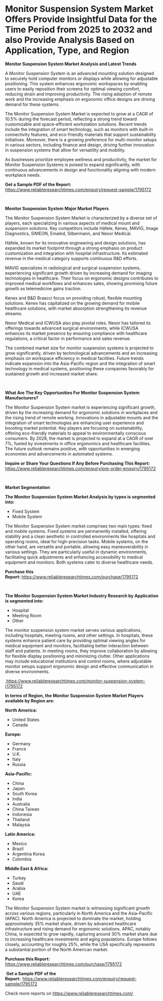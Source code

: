 <p><h1>Monitor Suspension System Market Offers Provide Insightful Data for the Time Period from 2025 to 2032 and also Provide Analysis Based on Application, Type, and Region</h1></p><p><strong>Monitor Suspension System Market Analysis and Latest Trends</strong></p>
<p><p>A Monitor Suspension System is an advanced mounting solution designed to securely hold computer monitors or displays while allowing for adjustable positioning. This system enhances ergonomic workspaces by enabling users to easily reposition their screens for optimal viewing comfort, reducing strain and improving productivity. The rising adoption of remote work and the increasing emphasis on ergonomic office designs are driving demand for these systems.</p><p>The Monitor Suspension System Market is expected to grow at a CAGR of 10.5% during the forecast period, reflecting a strong trend toward customizable and space-efficient workstation solutions. Recent trends include the integration of smart technology, such as monitors with built-in connectivity features, and eco-friendly materials that support sustainability initiatives. Moreover, there is a growing preference for multi-monitor setups in various sectors, including finance and design, driving further innovation in suspension systems that allow for versatility and mobility.</p><p>As businesses prioritize employee wellness and productivity, the market for Monitor Suspension Systems is poised to expand significantly, with continuous advancements in design and functionality aligning with modern workplace needs.</p></p>
<p><strong>Get a Sample PDF of the Report:&nbsp;</strong> <a href="https://www.reliableresearchtimes.com/enquiry/request-sample/1795172?utm_campaign=3170&utm_medium=2&utm_source=Github&utm_content=ia&utm_term=10042025&utm_id=monitor-suspension-system">https://www.reliableresearchtimes.com/enquiry/request-sample/1795172</a></p>
<p>&nbsp;</p>
<p><strong>Monitor Suspension System Major Market Players</strong></p>
<p><p>The Monitor Suspension System Market is characterized by a diverse set of players, each specializing in various aspects of medical mount and suspension solutions. Key competitors include Häfele, Kenex, MAVIG, Image Diagnostics, SIMEON, Emaled, Silbermann, and Nexor Medical. </p><p>Häfele, known for its innovative engineering and design solutions, has expanded its market footprint through a strong emphasis on product customization and integration with hospital infrastructure. Its estimated revenue in the medical category supports continuous R&D efforts.</p><p>MAVIG specializes in radiological and surgical suspension systems, experiencing significant growth driven by increasing demand for imaging technologies in healthcare. Their focus on ergonomic designs contributes to improved medical workflows and enhances sales, showing promising future growth as telemedicine gains traction.</p><p>Kenex and B&D Braacci focus on providing robust, flexible mounting solutions. Kenex has capitalized on the growing demand for mobile healthcare solutions, with market absorption strengthening its revenue streams.</p><p>Nexor Medical and ICWUSA also play pivotal roles. Nexor has tailored its offerings towards advanced surgical environments, while ICWUSA enhances its market presence by ensuring compliance with healthcare regulations, a critical factor in performance and sales revenue.</p><p>The combined market size for monitor suspension systems is projected to grow significantly, driven by technological advancements and an increasing emphasis on workspace efficiency in medical facilities. Future trends indicate expansion into the Asia-Pacific region and the integration of smart technology in medical systems, positioning these companies favorably for sustained growth and increased market share.</p></p>
<p>&nbsp;</p>
<p><strong>What Are The Key Opportunities For Monitor Suspension System Manufacturers?</strong></p>
<p><p>The Monitor Suspension System market is experiencing significant growth, driven by the increasing demand for ergonomic solutions in workplaces and the rising trend of remote working. Innovations in adjustable mounts and the integration of smart technologies are enhancing user experience and boosting market potential. Key players are focusing on sustainability, offering eco-friendly materials to appeal to environmentally conscious consumers. By 2028, the market is projected to expand at a CAGR of over 7%, fueled by investments in office ergonomics and healthcare facilities. The future outlook remains positive, with opportunities in emerging economies and advancements in automated systems.</p></p>
<p><strong>Inquire or Share Your Questions If Any Before Purchasing This Report:</strong> <a href="https://www.reliableresearchtimes.com/enquiry/pre-order-enquiry/1795172?utm_campaign=3170&utm_medium=2&utm_source=Github&utm_content=ia&utm_term=10042025&utm_id=monitor-suspension-system">https://www.reliableresearchtimes.com/enquiry/pre-order-enquiry/1795172</a></p>
<p>&nbsp;</p>
<p><strong>Market Segmentation</strong></p>
<p><strong>The Monitor Suspension System Market Analysis by types is segmented into:</strong></p>
<p><ul><li>Fixed System</li><li>Mobile System</li></ul></p>
<p><p>The Monitor Suspension System market comprises two main types: fixed and mobile systems. Fixed systems are permanently installed, offering stability and a clean aesthetic in controlled environments like hospitals and operating rooms, ideal for high-precision tasks. Mobile systems, on the other hand, are versatile and portable, allowing easy maneuverability in various settings. They are particularly useful in dynamic environments, facilitating quick adjustments and enhancing accessibility to medical equipment and monitors. Both systems cater to diverse healthcare needs.</p></p>
<p><strong>Purchase this Report:&nbsp;</strong><a href="https://www.reliableresearchtimes.com/purchase/1795172?utm_campaign=3170&utm_medium=2&utm_source=Github&utm_content=ia&utm_term=10042025&utm_id=monitor-suspension-system">https://www.reliableresearchtimes.com/purchase/1795172</a></p>
<p>&nbsp;</p>
<p><strong>The Monitor Suspension System Market Industry Research by Application is segmented into:</strong></p>
<p><ul><li>Hospital</li><li>Meeting Room</li><li>Other</li></ul></p>
<p><p>The monitor suspension system market serves various applications, including hospitals, meeting rooms, and other settings. In hospitals, these systems enhance patient care by providing optimal viewing angles for medical equipment and monitors, facilitating better interaction between staff and patients. In meeting rooms, they improve collaboration by allowing for flexible display positioning and minimizing clutter. Other applications may include educational institutions and control rooms, where adjustable monitor setups support ergonomic design and effective communication in diverse environments.</p></p>
<p><a href="https://www.reliableresearchtimes.com/monitor-suspension-system-r1795172?utm_campaign=3170&utm_medium=2&utm_source=Github&utm_content=ia&utm_term=10042025&utm_id=monitor-suspension-system">&nbsp;https://www.reliableresearchtimes.com/monitor-suspension-system-r1795172</a></p>
<p><strong>In terms of Region, the Monitor Suspension System Market Players available by Region are:</strong></p>
<p>
    <p> <strong> North America: </strong>
        <ul>
            <li>United States</li>
            <li>Canada</li>
        </ul>
        </p> 
    <p> <strong> Europe: </strong>
        <ul>
            <li>Germany</li>
            <li>France</li>
            <li>U.K.</li>
            <li>Italy</li>
            <li>Russia</li>
        </ul>
        </p> 
    <p> <strong> Asia-Pacific: </strong>
        <ul>
            <li>China</li>
            <li>Japan</li>
            <li>South Korea</li>
            <li>India</li>
            <li>Australia</li>
            <li>China Taiwan</li>
            <li>Indonesia</li>
            <li>Thailand</li>
            <li>Malaysia</li>
        </ul>
        </p> 
    <p> <strong> Latin America: </strong>
        <ul>
            <li>Mexico</li>
            <li>Brazil</li>
            <li>Argentina Korea</li>
            <li>Colombia</li>
        </ul>
        </p> 
    <p> <strong> Middle East & Africa: </strong>
        <ul>
            <li>Turkey</li>
            <li>Saudi</li>
            <li>Arabia</li>
            <li>UAE</li>
            <li>Korea</li>
        </ul>
    </p>
    </p>
<p><p>The Monitor Suspension System market is witnessing significant growth across various regions, particularly in North America and the Asia-Pacific (APAC). North America is projected to dominate the market, holding approximately 35% market share, driven by advanced healthcare infrastructure and rising demand for ergonomic solutions. APAC, notably China, is expected to grow rapidly, capturing around 30% market share due to increasing healthcare investments and aging populations. Europe follows closely, accounting for roughly 25%, while the USA specifically represents a substantial portion of the North American market.</p></p>
<p><strong>Purchase this Report: </strong><a href="https://www.reliableresearchtimes.com/purchase/1795172?utm_campaign=3170&utm_medium=2&utm_source=Github&utm_content=ia&utm_term=10042025&utm_id=monitor-suspension-system">https://www.reliableresearchtimes.com/purchase/1795172</a></p>
<p>&nbsp;<strong>Get a Sample PDF of the Report:&nbsp;&nbsp;</strong><a href="https://www.reliableresearchtimes.com/enquiry/request-sample/1795172?utm_campaign=3170&utm_medium=2&utm_source=Github&utm_content=ia&utm_term=10042025&utm_id=monitor-suspension-system">https://www.reliableresearchtimes.com/enquiry/request-sample/1795172</a></p>
<p><strong></strong></p>
<p>Check more reports on <a href="https://www.reliableresearchtimes.com/?utm_campaign=3170&utm_medium=2&utm_source=Github&utm_content=ia&utm_term=10042025&utm_id=monitor-suspension-system">https://www.reliableresearchtimes.com/</a></p>